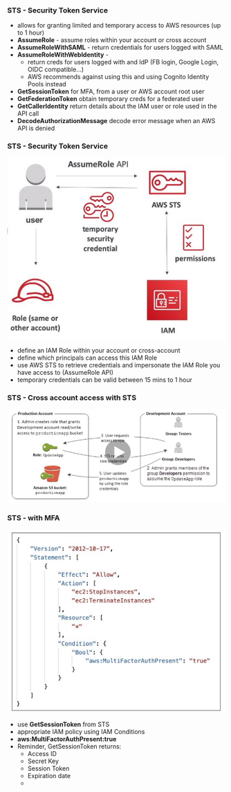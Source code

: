 ### STS - Security Token Service ###
* allows for granting limited and temporary access to AWS resources (up to 1 hour)
* **AssumeRole** - assume roles within your account or cross account
* **AssumeRoleWithSAML** - return credentials for users logged with SAML
* **AssumeRoleWithWebIdentity** - 
    * return creds for users logged with and IdP (FB login, Google Login, OIDC compatible...)
    * AWS recommends against using this and using Cognito Identity Pools instead
* **GetSessionToken** for MFA, from a user or AWS account root user
* **GetFederationToken** obtain temporary creds for a federated user
* **GetCallerIdentity** return details about the IAM user or role used in the API call
* **DecodeAuthorizationMessage** decode error message when an AWS API is denied

### STS - Security Token Service ###
![](images/aim1.jpg)
* define an IAM Role within your account or cross-account
* define which principals can access this IAM Role
* use AWS STS to retrieve credentials and impersonate the IAM Role you have access to (AssumeRole API)
* temporary credentials can be valid between 15 mins to 1 hour

### STS - Cross account access with STS ###
![](images/aim2.jpg)

### STS - with MFA ###
![](images/aim3.jpg)
* use **GetSessionToken** from STS
* appropriate IAM policy using IAM Conditions
* **aws:MultiFactorAuthPresent:true**
* Reminder, GetSessionToken returns:
    * Access ID
    * Secret Key
    * Session Token
    * Expiration date
    * 
    